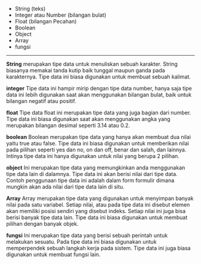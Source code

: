 
   - String (teks)
  -  Integer atau Number (bilangan bulat)
  -  Float (bilangan Pecahan)
  -  Boolean
  -  Object
  -  Array
  -  fungsi

  ---

  **String** merupakan tipe data untuk menuliskan sebuah karakter. String biasanya memakai tanda kutip baik tunggal maupun ganda pada karakternya. Tipe data ini biasa digunakan untuk membuat sebuah kalimat.

  **integer** Tipe data ini hampir mirip dengan tipe data number, hanya saja tipe data ini lebih digunakan saat akan menggunakan bilangan bulat, baik untuk bilangan negatif atau positif.

  **float** Tipe data float ini merupakan tipe data yang juga bagian dari number. Tipe data ini biasa digunakan saat akan menggunakan angka yang merupakan bilangan desimal seperti 3.14 atau 0.2.

  **boolean** Boolean merupakan tipe data yang hanya akan membuat dua nilai yaitu true atau false. Tipe data ini biasa digunakan untuk memberikan nilai pada pilihan seperti yes dan no, on dan off, benar dan salah, dan lainnya. Intinya tipe data ini hanya digunakan untuk nilai yang berupa 2 pilihan.

  **object** Ini merupakan tipe data yang memungkinkan anda menggunakan tipe data lain di dalamnya. Tipe data ini akan berisi nilai dari tipe data. Contoh penggunaan tipe data ini adalah dalam form formulir dimana mungkin akan ada nilai dari tipe data lain di situ.

  **Array** Array merupakan tipe data yang digunakan untuk menyimpan banyak nilai pada satu variabel. Setiap nilai, atau pada tipe data ini disebut elemen akan memiliki posisi sendiri yang disebut indeks. Setiap nilai ini juga bisa berisi banyak tipe data lain. Tipe data ini biasa digunakan untuk membuat pilihan dengan banyak objek.

  **fungsi** Ini merupakan tipe data yang berisi sebuah perintah untuk melakukan sesuatu. Pada tipe data ini biasa digunakan untuk memperpendek sebuah langkah kerja pada sistem. Tipe data ini juga biasa digunakan untuk membuat fungsi lain.

